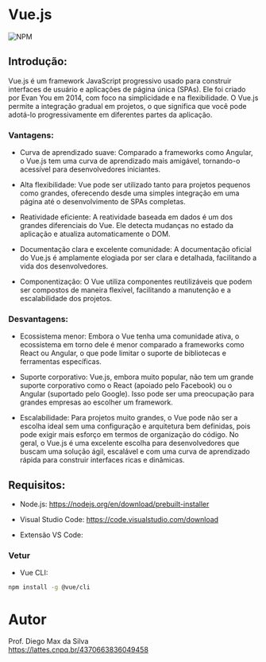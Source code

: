 # Vue.js

![NPM](https://img.shields.io/npm/l/react)

## Introdução:

Vue.js é um framework JavaScript progressivo usado para construir interfaces de usuário e aplicações de página única (SPAs). Ele foi criado por Evan You em 2014, com foco na simplicidade e na flexibilidade. O Vue.js permite a integração gradual em projetos, o que significa que você pode adotá-lo progressivamente em diferentes partes da aplicação.

### Vantagens:

- Curva de aprendizado suave: Comparado a frameworks como Angular, o Vue.js tem uma curva de aprendizado mais amigável, tornando-o acessível para desenvolvedores iniciantes.

- Alta flexibilidade: Vue pode ser utilizado tanto para projetos pequenos como grandes, oferecendo desde uma simples integração em uma página até o desenvolvimento de SPAs completas.

- Reatividade eficiente: A reatividade baseada em dados é um dos grandes diferenciais do Vue. Ele detecta mudanças no estado da aplicação e atualiza automaticamente o DOM.

- Documentação clara e excelente comunidade: A documentação oficial do Vue.js é amplamente elogiada por ser clara e detalhada, facilitando a vida dos desenvolvedores.

- Componentização: O Vue utiliza componentes reutilizáveis que podem ser compostos de maneira flexível, facilitando a manutenção e a escalabilidade dos projetos.

### Desvantagens:

- Ecossistema menor: Embora o Vue tenha uma comunidade ativa, o ecossistema em torno dele é menor comparado a frameworks como React ou Angular, o que pode limitar o suporte de bibliotecas e ferramentas específicas.

- Suporte corporativo: Vue.js, embora muito popular, não tem um grande suporte corporativo como o React (apoiado pelo Facebook) ou o Angular (suportado pelo Google). Isso pode ser uma preocupação para grandes empresas ao escolher um framework.

- Escalabilidade: Para projetos muito grandes, o Vue pode não ser a escolha ideal sem uma configuração e arquitetura bem definidas, pois pode exigir mais esforço em termos de organização do código.
No geral, o Vue.js é uma excelente escolha para desenvolvedores que buscam uma solução ágil, escalável e com uma curva de aprendizado rápida para construir interfaces ricas e dinâmicas.

## Requisitos:

- Node.js:
<a href="https://nodejs.org/en/download/prebuilt-installer">https://nodejs.org/en/download/prebuilt-installer</a>

- Visual Studio Code:
<a href="https://code.visualstudio.com/download">https://code.visualstudio.com/download</a>

- Extensão VS Code: 
### Vetur

- Vue CLI:

```bash
npm install -g @vue/cli
```


# Autor

Prof. Diego Max da Silva<br>
https://lattes.cnpq.br/4370663836049458